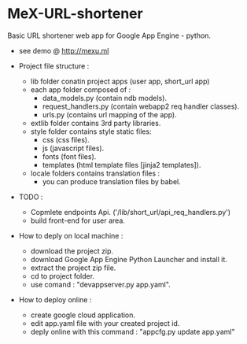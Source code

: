 # MeX-URL-shortener
Basic URL shortener web app for Google App Engine - python.
- see demo @ http://mexu.ml
* Project file structure :
  - lib folder conatin project apps (user app, short_url app)
  - each app folder composed of :
    - data_models.py (contain ndb models).
    - request_handlers.py (contain webapp2 req handler classes).
    - urls.py (contains url mapping of the app).
  - extlib folder contains 3rd party libraries.
  - style folder contains style static files:
    - css (css files).
    - js (javascript files).
    - fonts (font files).
    - templates (html template files [jinja2 templates]).
  - locale folders contains translation files :
    - you can produce translation files by babel.

* TODO :
  - Copmlete endpoints Api. ('/lib/short_url/api_req_handlers.py')
  - build front-end for user area.

* How to deply on local machine :
  - download the project zip.
  - download Google App Engine Python Launcher and install it.
  - extract the project zip file.
  - cd to project folder.
  - use comand : "devappserver.py app.yaml".

* How to deploy online :
  - create google cloud application.
  - edit app.yaml file with your created project id.
  - deply online with this command : "appcfg.py update app.yaml"
